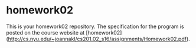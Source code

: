 # homework02
This is your 	homework02 repository.
The specification for the program is posted on the course website
at [homework02] (http://cs.nyu.edu/~joannakl/cs201.02_s16/assignments/Homework02.pdf). 

